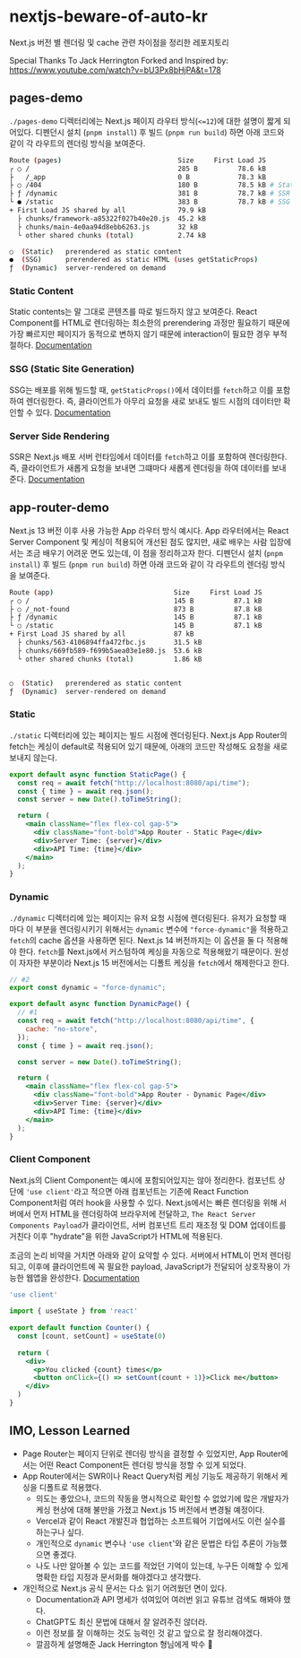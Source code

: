 # nextjs-beware-of-auto-kr

Next.js 버전 별 렌더링 및 cache 관련 차이점을 정리한 레포지토리

Special Thanks To Jack Herrington
Forked and Inspired by: https://www.youtube.com/watch?v=bU3Px8bHjPA&t=178

## pages-demo

`./pages-demo` 디렉터리에는 Next.js 페이지 라우터 방식(`<=12`)에 대한 설명이 짧게 되어있다.
디펜던시 설치 (`pnpm install`) 후 빌드 (`pnpm run build`) 하면 아래 코드와 같이 각 라우트의 렌더링 방식을 보여준다.

```bash
Route (pages)                             Size     First Load JS
┌ ○ /                                     285 B          78.6 kB 
├   /_app                                 0 B            78.3 kB 
├ ○ /404                                  180 B          78.5 kB # Static
├ ƒ /dynamic                              381 B          78.7 kB # SSR (Server Side Rendering)
└ ● /static                               383 B          78.7 kB # SSG (Static Site Generation)
+ First Load JS shared by all             79.9 kB
  ├ chunks/framework-a85322f027b40e20.js  45.2 kB
  ├ chunks/main-4e0aa94d8ebb6263.js       32 kB
  └ other shared chunks (total)           2.74 kB

○  (Static)   prerendered as static content
●  (SSG)      prerendered as static HTML (uses getStaticProps)
ƒ  (Dynamic)  server-rendered on demand
```

### Static Content

Static contents는 말 그대로 콘텐츠를 따로 빌드하지 않고 보여준다.
React Component를 HTML로 렌더링하는 최소한의 prerendering 과정만 필요하기 때문에 가장 빠르지만
페이지가 동적으로 변하지 않기 때문에 interaction이 필요한 경우 부적절하다. [Documentation](https://nextjs.org/docs/pages/building-your-application/rendering/automatic-static-optimization)

### SSG (Static Site Generation)

SSG는 배포를 위해 빌드할 때, `getStaticProps()`에서 데이터를 `fetch`하고 이를 포함하여 렌더링한다.
즉, 클라이언트가 아무리 요청을 새로 보내도 빌드 시점의 데이터만 확인할 수 있다. [Documentation](https://nextjs.org/docs/pages/building-your-application/rendering/static-site-generation)

### Server Side Rendering

SSR은 Next.js 배포 서버 런타임에서 데이터를 `fetch`하고 이를 포함하여 렌더링한다.
즉, 클라이언트가 새롭게 요청을 보내면 그떄마다 새롭게 렌더링을 하여 데이터를 보내준다. [Documentation](https://nextjs.org/docs/pages/building-your-application/rendering/server-side-rendering)

## app-router-demo

Next.js 13 버전 이후 사용 가능한 App 라우터 방식 예시다.
App 라우터에서는 React Server Component 및 케싱이 적용되어 개선된 점도 많지만,
새로 배우는 사람 입장에서는 조금 배우기 어려운 면도 있는데, 이 점을 정리하고자 한다.
디펜던시 설치 (`pnpm install`) 후 빌드 (`pnpm run build`) 하면 아래 코드와 같이 각 라우트의 렌더링 방식을 보여준다.

```bash
Route (app)                              Size     First Load JS
┌ ○ /                                    145 B          87.1 kB
├ ○ /_not-found                          873 B          87.8 kB
├ ƒ /dynamic                             145 B          87.1 kB
└ ○ /static                              145 B          87.1 kB
+ First Load JS shared by all            87 kB
  ├ chunks/563-4106894ffa472fbc.js       31.5 kB
  ├ chunks/669fb589-f699b5aea03e1e80.js  53.6 kB
  └ other shared chunks (total)          1.86 kB


○  (Static)   prerendered as static content
ƒ  (Dynamic)  server-rendered on demand
```

### Static

`./static` 디렉터리에 있는 페이지는 빌드 시점에 렌더링된다.
Next.js App Router의 fetch는 케싱이 default로 적용되어 있기 때문에, 아래의 코드만 작성해도 요청을 새로 보내지 않는다.

```jsx
export default async function StaticPage() {
  const req = await fetch("http://localhost:8080/api/time");
  const { time } = await req.json();
  const server = new Date().toTimeString();

  return (
    <main className="flex flex-col gap-5">
      <div className="font-bold">App Router - Static Page</div>
      <div>Server Time: {server}</div>
      <div>API Time: {time}</div>
    </main>
  );
}
```

### Dynamic

`./dynamic` 디렉터리에 있는 페이지는 유저 요청 시점에 렌더링된다.
유저가 요청할 때 마다 이 부분을 렌더링시키기 위해서는 `dynamic` 변수에 `"force-dynamic"`을 적용하고 `fetch`의 cache 옵션을 사용하면 된다.
Next.js 14 버전까지는 이 옵션을 둘 다 적용해야 한다. `fetch`를 Next.js에서 커스텀하여 케싱을 자동으로 적용해왔기 때문이다.
원성이 자자한 부분이라 Next.js 15 버전에서는 디폴트 케싱을 `fetch`에서 해제한다고 한다.

```jsx
// #2
export const dynamic = "force-dynamic";

export default async function DynamicPage() {
  // #1
  const req = await fetch("http://localhost:8080/api/time", {
    cache: "no-store",
  });
  const { time } = await req.json();

  const server = new Date().toTimeString();

  return (
    <main className="flex flex-col gap-5">
      <div className="font-bold">App Router - Dynamic Page</div>
      <div>Server Time: {server}</div>
      <div>API Time: {time}</div>
    </main>
  );
}
```

### Client Component

Next.js의 Client Component는 예시에 포함되어있지는 않아 정리한다.
컴포넌트 상단에 `'use client'`라고 적으면 아래 컴포넌트는 기존에 React Function Component처럼 여러 hook을 사용할 수 있다.
Next.js에서는 빠른 렌더링을 위해 서버에서 먼저 HTML을 렌더링하여 브라우저에 전달하고,
`The React Server Components Payload`가 클라이언트, 서버 컴포넌트 트리 재조정 및 DOM 업데이트를 거친다
이후 "hydrate"을 위한 JavaScript가 HTML에 적용된다.

조금의 논리 비약을 거치면 아래와 같이 요약할 수 있다.
서버에서 HTML이 먼저 렌더링되고, 이후에 클라이언트에 꼭 필요한 payload, JavaScript가 전달되어 상호작용이 가능한 웹앱을 완성한다.
[Documentation](https://nextjs.org/docs/app/building-your-application/rendering/client-components#how-are-client-components-rendered)

```jsx
'use client'
 
import { useState } from 'react'
 
export default function Counter() {
  const [count, setCount] = useState(0)
 
  return (
    <div>
      <p>You clicked {count} times</p>
      <button onClick={() => setCount(count + 1)}>Click me</button>
    </div>
  )
}
```

## IMO, Lesson Learned

- Page Router는 페이지 단위로 렌더링 방식을 결정할 수 있었지만, App Router에서는 어떤 React Component든 렌더링 방식을 정할 수 있게 되었다.
- App Router에서는 SWR이나 React Query처럼 케싱 기능도 제공하기 위해서 케싱을 디폴트로 적용했다.
  - 의도는 좋았으나, 코드의 작동을 명시적으로 확인할 수 없었기에 많은 개발자가 케싱 현상에 대해 불만을 가졌고 Next.js 15 버전에서 변경될 예정이다.
  - Vercel과 같이 React 개발진과 협업하는 소프트웨어 기업에서도 이런 실수를 하는구나 싶다.
  - 개인적으로 `dynamic` 변수나 `'use client`'와 같은 문법은 타입 추론이 가능했으면 좋겠다.
  - 나도 나만 알아볼 수 있는 코드를 적었던 기억이 있는데, 누구든 이해할 수 있게 명확한 타입 지정과 문서화를 해야겠다고 생각했다.
- 개인적으로 Next.js 공식 문서는 다소 읽기 어려웠던 면이 있다.
  - Documentation과 API 명세가 섞여있어 여러번 읽고 유튜브 검색도 해봐야 했다.
  - ChatGPT도 최신 문법에 대해서 잘 알려주진 않더라.
  - 이런 정보를 잘 이해하는 것도 능력인 것 같고 앞으로 잘 정리해야겠다.
  - 깔끔하게 설명해준 Jack Herrington 형님에게 박수 👏